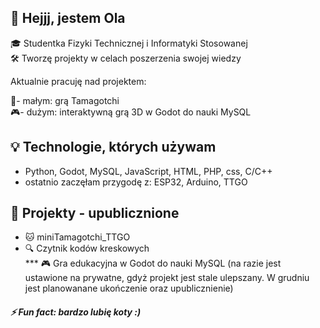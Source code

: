 ## 👋 Hejjj, jestem Ola


🎓 Studentka Fizyki Technicznej i Informatyki Stosowanej  
🛠️ Tworzę projekty w celach poszerzenia swojej wiedzy 

 Aktualnie pracuję nad projektem:
 
🐾- małym: grą Tamagotchi  
🎮- dużym: interaktywną grą 3D w Godot do nauki MySQL

## 💡 Technologie, których używam
- Python, Godot, MySQL, JavaScript, HTML, PHP, css, C/C++ 
- ostatnio zaczęłam przygodę z: ESP32, Arduino, TTGO


## 🧪 Projekty - upublicznione
- 🐱 miniTamagotchi_TTGO
- 🔍 Czytnik kodów kreskowych
  <br>
*** 🎮 Gra edukacyjna w Godot do nauki MySQL (na razie jest ustawione na prywatne, gdyż projekt jest stale ulepszany. W grudniu jest planowanane ukończenie oraz upublicznienie)

##### ⚡ Fun fact: bardzo lubię koty :)

<!--
**oclau/oclau** is a ✨ _special_ ✨ repository because its `README.md` (this file) appears on your GitHub profile.

Here are some ideas to get you started:

- 🔭 I’m currently working on ...
- 🌱 I’m currently learning ...
- 👯 I’m looking to collaborate on ...
- 🤔 I’m looking for help with ...
- 💬 Ask me about ...
- 📫 How to reach me: ...
- 😄 Pronouns: ...
- ⚡ Fun fact: ...

## 🌱 Obecnie uczę się:
- OpenCV & rozpoznawanie obrazu
- Projektowania systemów interaktywnych


-->
